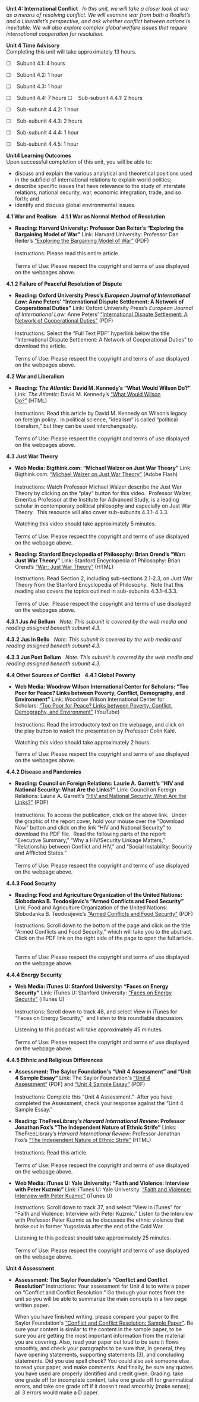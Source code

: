 **Unit 4: International Conflict** <span id="4"></span> 
*In this unit, we will take a closer look at war as a means of resolving
conflict. We will examine war from both a Realist’s and a Liberalist’s
perspective, and ask whether conflict between nations is inevitable. We
will also explore complex global welfare issues that require
international cooperation for resolution.*

**Unit 4 Time Advisory**  
Completing this unit will take approximately 13 hours.  
  
 ☐    Subunit 4.1: 4 hours  
  
 ☐    Subunit 4.2: 1 hour  
  
 ☐    Subunit 4.3: 1 hour  
  
 ☐    Subunit 4.4: 7 hours
☐    Sub-subunit 4.4.1: 2 hours  
  
 ☐    Sub-subunit 4.4.2: 1 hour  
  
 ☐    Sub-subunit 4.4.3: 2 hours  
  
 ☐    Sub-subunit 4.4.4: 1 hour  
  
 ☐    Sub-subunit 4.4.5: 1 hour

**Unit4 Learning Outcomes**  
Upon successful completion of this unit, you will be able to:  
-   <span dir="LTR">discuss and explain the various analytical and
    theoretical positions used in the subfield of international
    relations to explain world politics;</span>
-   <span dir="LTR">describe specific issues that have relevance to the
    study of interstate relations, national security, war, economic
    integration, trade, and so forth; and</span>
-   <span dir="LTR">identify and discuss global environmental
    issues.</span>

**4.1 War and Realism** <span id="4.1"></span> 
**4.1.1 War as Normal Method of Resolution** <span id="4.1.1"></span> 
-   **Reading: Harvard University: Professor Dan Reiter’s “Exploring the
    Bargaining Model of War”**
    Link: Harvard University: Professor Dan Reiter’s
    [“](http://sobek.colorado.edu/~blimes/BYU%20IR%20Theory.html)[Exploring
    the Bargaining Model of
    War](http://isites.harvard.edu/fs/docs/icb.topic248058.files/March%203%20readings/Reiter_Exploring_the_Bargaining_Model.pdf)[”](http://sobek.colorado.edu/~blimes/BYU%20IR%20Theory.html) (PDF)  
        
     Instructions: Please read this entire article.  
        
     Terms of Use: Please respect the copyright and terms of use
    displayed on the webpages above. 

**4.1.2 Failure of Peaceful Resolution of Dispute** <span
id="4.1.2"></span> 
-   **Reading: Oxford University Press’s *European Journal of
    International Law*: Anne Peters’ “International Dispute Settlement:
    A Network of Cooperational Duties”**
    Link: Oxford University Press’s *European Journal of International
    Law:* Anne Peters’
    [“](http://ejil.oxfordjournals.org/content/14/1.toc)[International
    Dispute Settlement: A Network of Cooperational
    Duties”](http://ejil.oxfordjournals.org/content/14/1.toc) (PDF)  
        
     Instructions: Select the “Full Text PDF” hyperlink below the title
    “International Dispute Settlement: A Network of Cooperational
    Duties” to download the article.    
        
     Terms of Use: Please respect the copyright and terms of use
    displayed on the webpages above. 

**4.2 War and Liberalism** <span id="4.2"></span> 
-   **Reading: *The Atlantic*: David M. Kennedy’s “What Would Wilson
    Do?”**
    Link: *The Atlantic:* David M. Kennedy’s
    [“](http://www.theatlantic.com/magazine/archive/2010/01/what-would-wilson-do/307844/)[What
    Would Wilson
    Do?](http://www.theatlantic.com/magazine/archive/2010/01/what-would-wilson-do/7844/)[”](http://www.theatlantic.com/magazine/archive/2010/01/what-would-wilson-do/307844/) (HTML)  
        
     Instructions: Read this article by David M. Kennedy on Wilson’s
    legacy on foreign policy.  In political science, “idealism” is
    called “political liberalism,” but they can be used
    interchangeably.  
        
     Terms of Use: Please respect the copyright and terms of use
    displayed on the webpages above. 

**4.3 Just War Theory** <span id="4.3"></span> 
-   **Web Media: Bigthink.com: “Michael Walzer on Just War Theory”**
    Link:
    Bigthink.com: [“](http://bigthink.com/videos/michael-walzer-on-just-war-theory)[Michael
    Walzer on Just War
    Theory](http://bigthink.com/ideas/1526)[”](http://bigthink.com/videos/michael-walzer-on-just-war-theory) (Adobe
    Flash)  
        
     Instructions: Watch Professor Michael Walzer describe the Just War
    Theory by clicking on the “play” button for this video.  Professor
    Walzer, Emeritus Professor at the Institute for Advanced Study, is a
    leading scholar in contemporary political philosophy and especially
    on Just War Theory.  This resource will also cover sub-subunits
    4.3.1-4.3.3.  
      
     Watching this video should take approximately 5 minutes.   
        
     Terms of Use: Please respect the copyright and terms of use
    displayed on the webpage above.

-   **Reading: Stanford Encyclopedia of Philosophy: Brian Orend’s “War:
    Just War Theory”**
    Link: Stanford Encyclopedia of Philosophy: Brian Orend’s
    [“](http://plato.stanford.edu/entries/war/)[War: Just War
    Theory](http://plato.stanford.edu/entries/war/)[”](http://plato.stanford.edu/entries/war/) (HTML)  
      
     Instructions: Read Section 2, including sub-sections 2.1-2.3, on
    Just War Theory from the Stanford Encyclopedia of Philosophy.  Note
    that this reading also covers the topics outlined in sub-subunits
    4.3.1-4.3.3.  
        
     Terms of Use:  Please respect the copyright and terms of use
    displayed on the webpages above. 

**4.3.1 Jus Ad Bellum** <span id="4.3.1"></span> 
*Note: This subunit is covered by the web media and reading assigned
beneath subunit 4.3.*

**4.3.2 Jus In Bello** <span id="4.3.2"></span> 
*Note: This subunit is covered by the web media and reading assigned
beneath subunit 4.3.*

**4.3.3 Jus Post Bellum** <span id="4.3.3"></span> 
*Note: This subunit is covered by the web media and reading assigned
beneath subunit 4.3.*

**4.4 Other Sources of Conflict** <span id="4.4"></span> 
**4.4.1 Global Poverty** <span id="4.4.1"></span> 
-   **Web Media: Woodrow Wilson International Center for Scholars: “Too
    Poor for Peace? Links between Poverty, Conflict, Demography, and
    Environment”**
    Link: Woodrow Wilson International Center for
    Scholars: [“](http://www.wilsoncenter.org/event/itoo-poor-for-peacei-links-between-poverty-conflict-demography-and-environment)[Too
    Poor for Peace? Links between Poverty, Conflict, Demography, and
    Environment](http://www.wilsoncenter.org/event/itoo-poor-for-peacei-links-between-poverty-conflict-demography-and-environment)[”](http://www.wilsoncenter.org/event/itoo-poor-for-peacei-links-between-poverty-conflict-demography-and-environment) (YouTube)  
        
     Instructions: Read the introductory text on the webpage, and click
    on the play button to watch the presentation by Professor Colin
    Kahl.   
      
     Watching this video should take approximately 2 hours.  
      
     Terms of Use: Please respect the copyright and terms of use
    displayed on the webpages above.

**4.4.2 Disease and Pandemics** <span id="4.4.2"></span> 
-   **Reading: Council on Foreign Relations: Laurie A. Garrett’s “HIV
    and National Security: What Are the Links?”**
    Link: Council on Foreign Relations: Laurie A.
    Garrett’s [“](http://www.cfr.org/defense-and-security/hiv-national-security-links/p8256)[HIV
    and National Security: What Are the
    Links?](http://www.cfr.org/national-security-and-defense/hiv-national-security-links/p8256)[”](http://www.cfr.org/defense-and-security/hiv-national-security-links/p8256) (PDF)  
        
     Instructions: To access the publication, click on the above link. 
    Under the graphic of the report cover, hold your mouse over the
    “Download Now” button and click on the link “HIV and National
    Security” to download the PDF file.  Read the following parts of the
    report: “Executive Summary,” “Why a HIV/Security Linkage Matters,”
    “Relationship between Conflict and HIV,” and “Social Instability:
    Security and Afflicted States.”   
        
     Terms of Use: Please respect the copyright and terms of use
    displayed on the webpage above.

**4.4.3 Food Security** <span id="4.4.3"></span> 
-   **Reading: Food and Agriculture Organization of the United Nations:
    Slobodanka B. Teodosijevic’s “Armed Conflicts and Food Security”**
    Link: Food and Agriculture Organization of the United Nations:
    Slobodanka B. Teodosijevic’s [“Armed Conflicts and Food
    Security”](http://www.fao.org/fcit/fcit-publications/en/) (PDF)  
      
     Instructions: Scroll down to the bottom of the page and click on
    the title “Armed Conflicts and Food Security,” which will take you
    to the abstract. Click on the PDF link on the right side of the page
    to open the full article.    
        
     Terms of Use: Please respect the copyright and terms of use
    displayed on the webpage above. 

**4.4.4 Energy Security** <span id="4.4.4"></span> 
-   **Web Media: iTunes U: Stanford University: “Faces on Energy
    Security”**
    Link: iTunes U: Stanford
    University: [“](https://itunes.apple.com/itunes-u/freeman-spogli-institute-for/id385378949)[Faces
    on Energy
    Security](http://itunes.apple.com/itunes-u/freeman-spogli-institute-for/id385378949)[”](https://itunes.apple.com/itunes-u/freeman-spogli-institute-for/id385378949) (iTunes
    U)  
        
     Instructions: Scroll down to track 48, and select View in iTunes
    for “Faces on Energy Security,”  and listen to this roundtable
    discussion.  
      
     Listening to this podcast will take approximately 45 minutes.   
        
     Terms of Use: Please respect the copyright and terms of use
    displayed on the webpage above.

**4.4.5 Ethnic and Religious Differences** <span id="4.4.5"></span> 
-   **Assessment: The Saylor Foundation's “Unit 4 Assessment” and “Unit
    4 Sample Essay”**
    Link: The Saylor Foundation's [“Unit 4
    Assessment”](https://resources.saylor.org/wwwresources/archived/site/wp-content/uploads/2012/11/POLSC211-Unit4Assessment-FINAL.pdf) (PDF)
    and [“Unit 4 Sample
    Essay”](https://resources.saylor.org/wwwresources/archived/site/wp-content/uploads/2012/11/POLSC211-Unit4Assessment-Sample-Essay-FINAL.pdf) (PDF)  
        
     Instructions: Complete this “Unit 4 Assessment.”  After you have
    completed the Assessment, check your response against the “Unit 4
    Sample Essay.”

-   **Reading: TheFreeLibrary’s *Harvard International Review*:
    Professor Jonathan Fox’s “The Independent Nature of Ethnic Strife”**
    Links: TheFreeLibrary’s *Harvard International Review:* Professor
    Jonathan Fox’s [“The Independent Nature of Ethnic
    Strife”](http://www.thefreelibrary.com/Correlated+conflicts%3A+the+independent+nature+of+ethnic+strife.-a0112984261) (HTML)  
        
     Instructions: Read this article.  
        
     Terms of Use: Please respect the copyright and terms of use
    displayed on the webpage above.

-   **Web Media: iTunes U: Yale University: “Faith and Violence:
    Interview with Peter Kuzmic”**
    Link: iTunes U: Yale University:
    [“](https://itunes.apple.com/itunes-u/faith-globalization-2008-audio/id385029219)[Faith
    and Violence: Interview with Peter
    Kuzmic](http://itunes.apple.com/itunes-u/faith-globalization-2008-audio/id385029219)[”](https://itunes.apple.com/itunes-u/faith-globalization-2008-audio/id385029219) (iTunes
    U)  
      
     Instructions: Scroll down to track 37, and select “View in iTunes”
    for “Faith and Violence: Interview with Peter Kuzmic.” Listen to the
    interview with Professor Peter Kuzmic as he discusses the ethnic
    violence that broke out in former Yugoslavia after the end of the
    Cold War.  
      
     Listening to this podcast should take approximately 25 minutes.   
        
     Terms of Use: Please respect the copyright and terms of use
    displayed on the webpage above. 

**Unit 4 Assessment** <span id="4.5"></span> 
-   **Assessment: The Saylor Foundation's “Conflict and Conflict
    Resolution”**
    <span lang="EN">Instructions: Your assessment for Unit 4 is to write
    a paper on “Conflict and Conflict Resolution.” Go through your notes
    from the unit so you will be able to summarize the main concepts in
    a two page written paper.   
      
     When you have finished writing, please compare your paper to the
    Saylor Foundation's
    [“](https://resources.saylor.org/wwwresources/archived/site/wp-content/uploads/2012/02/POLSC211-Unit-4-Conflict-and-Conflict-Resolution-FINAL.pdf)</span>[<span
    lang="EN">Conflict and Conflict Resolution: Sample
    Paper</span>](https://resources.saylor.org/wwwresources/archived/site/wp-content/uploads/2012/02/POLSC211-Unit-4-Conflict-and-Conflict-Resolution-FINAL.pdf)<span
    lang="EN">[”](https://resources.saylor.org/wwwresources/archived/site/wp-content/uploads/2012/02/POLSC211-Unit-4-Conflict-and-Conflict-Resolution-FINAL.pdf).
    Be sure your content is similar to the content in the sample paper,
    to be sure you are getting the most important information from the
    material you are covering. Also, read your paper out loud to be sure
    it flows smoothly, and check your paragraphs to be sure that, in
    general, they have opening statements, supporting statements (3),
    and concluding statements. Did you use spell check? You could also
    ask someone else to read your paper, and make comments. And finally,
    be sure any quotes you have used are properly identified and credit
    given. Grading: take one grade off for incomplete content, take one
    grade off for grammatical errors, and take one grade off if it
    doesn't read smoothly (make sense); all 3 errors would make a D
    paper.</span>


